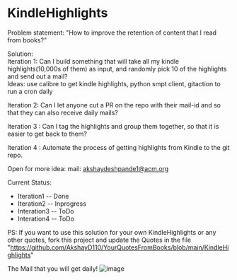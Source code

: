 # KindleHighlights

Problem statement: "How to improve the retention of content that I read from books?"

Solution:  
Iteration 1: Can I build something that will take all my kindle highlights(10,000s of them) as input, and randomly pick 10 of the highlights and send out a mail?  
Ideas: use calibre to get kindle highlights, python smpt client, gitaction to run a cron daily 

Iteration 2: Can I let anyone cut a PR on the repo with their mail-id and so that they can also receive daily mails?

Iteration 3 : Can I tag the highlights and group them together, so that it is easier to get back to them?

Iteration 4 : Automate the process of getting highlights from Kindle to the git repo.

Open for more idea: 
mail: akshaydeshpande1@acm.org

Current Status:
- Iteration1 -- Done
- Iteration2 -- Inprogress
- Interation3 -- ToDo
- Interation4 -- ToDo

PS: If you want to use this solution for your own KindleHighlights or any other quotes, fork this project and update the Quotes in the file "https://github.com/AkshayD110/YourQuotesFromBooks/blob/main/KindleHighlights"

The Mail that you will get daily!
![image](https://user-images.githubusercontent.com/10325459/152694854-8d3cd936-9b7e-46f4-af71-81513f3031bc.png)
